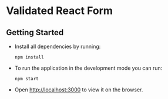 # Validated React Form


## Getting Started

- Install all dependencies by running:

    `npm install`

 - To run the application in the development mode you can run:

     `npm start`

- Open [http://localhost:3000](http://localhost:3000) to view it on the browser.
